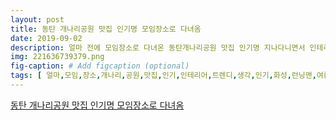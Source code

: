 ```yaml
---
layout: post
title: 동탄 개나리공원 맛집 인기명 모임장소로 다녀옴
date: 2019-09-02
description: 얼마 전에 모임장소로 다녀온 동탄개나리공원 맛집 인기명 지나다니면서 인테리어가 되게 트렌디하면서도 고급스럽다 생각했는데 알고 보니 인기명 화성동탄점은 런닝맨 여름 보양식 특집에도 소개된 곳이다 
img: 221636739379.png
fig-caption: # Add figcaption (optional)
tags: [ 얼마,모임,장소,개나리,공원,맛집,인기,인테리어,트렌디,생각,인기,화성,런닝맨,여름,보양식,특집,소개,런닝맨,생생정보통,등등,소개,유명인,개나리,공원,맛집,하랑,설인,아가,방송,설인,아랑,처음,설인,재주,아주,방송,랍스터,갈비찜,우리,그냥,조갈,조개찜,소갈비찜,메뉴,먹기,금세,도착,조갈,해물,조개찜,고기,소갈비찜,고기,파고,친구,해물,항상,서로,양보,이번,해물,다음,고기,번갈아,인기,걱정,그냥,입맛,만족,개나리,공원,맛집,생각,플레이,소스,개인,별로,조금,먹기,소스,종이,간장,소스,초고추장,소스,와사비,소스,제공,해산물,먹기,고기,먹기,소스,신경,구성,보기,만해,먹음,참고,조갈,랍스타,추가,플레이,음식,비주,매장,내부,카페,개나리,공원,맛집,실제,점심,운영,점심,손님,모임,각종,회식,손님,조갈,반찬,락교,할라피뇨,장아찌,깻잎,샐러드,쌈무,먹기,반찬,우리,조갈,전복,문어,소갈비,단호박,낙지,호롱,가리비,어묵,각종,채소,재료,끼리,조합,육수,채소,국물,살코기,고기,먹기,직원,크기,오징어,문어,먹기,주심,쫄깃,소스,특유,꼬소,육즙,가리비,먹기,사이즈,하나,쫄깃,낙지,호롱,역시,꿀맛,낙지,여야,고기,아주,크기,갈비찜,쌈무,반찬,소스,육수,소갈비찜,오징어,문어,그냥,초고추장,제일,클래식,제일,초고추장,뭔가,다시,숙주,채소,먹기,인기,매콤,육수,한약재,육수,가지,우리,수로,국물,진짜,보신,느낌,제대로,전복,퀄리티,쫄깃,일품,육수,소스,자체,육수,칼국수,사리,볶음밥,추가,친구,단체,모임,마시기,개나리,공원,맛집,술안주,아주,인기,화성,경기도,화성시,반송 ]
---
```

[동탄 개나리공원 맛집 인기명 모임장소로 다녀옴](https://blog.naver.com/ban__di?Redirect=Log&logNo=221636739379)